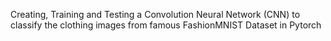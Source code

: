 Creating, Training and Testing a Convolution Neural Network (CNN) to classify the clothing images from famous FashionMNIST Dataset in Pytorch
